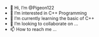 - 👋 Hi, I’m @Pigeon122
- 👀 I’m interested in C++ Programming
- 🌱 I’m currently learning the basic of C++
- 💞️ I’m looking to collaborate on ...
- 📫 How to reach me ...

<!---
Pigeon122/Pigeon122 is a ✨ special ✨ repository because its `README.md` (this file) appears on your GitHub profile.
You can click the Preview link to take a look at your changes.
--->
